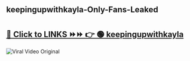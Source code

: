 
 ## keepingupwithkayla-Only-Fans-Leaked

# <h2><a href="https://clipsfans.com/keepingupwithkayla&ref=git">🔗 Click to LINKS ⏩⏩ 👉 🟢 keepingupwithkayla </a></h2>

<a href="https://clipsfans.com/keepingupwithkayla&ref=git" rel="nofollow" data-target="animated-image.originalLink"><img src="https://i.ibb.co.com/xMMVF88/686577567.gif" alt="Viral Video Original" style="max-width: 100%; display: inline-block;" data-target="animated-image.originalImage"></a>
